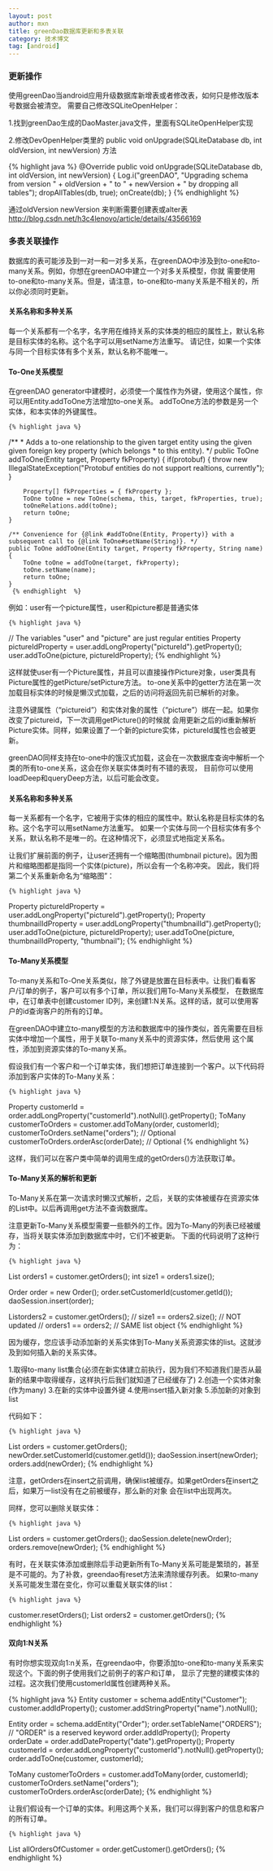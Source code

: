 ```yaml
---
layout: post
author: mxn
title: greenDao数据库更新和多表关联
category: 技术博文
tag: [android]
---
```


### 更新操作


使用greenDao当android应用升级数据库新增表或者修改表，如何只是修改版本号数据会被清空。
需要自己修改SQLiteOpenHelper：

1.找到greenDao生成的DaoMaster.java文件，里面有SQLiteOpenHelper实现

2.修改DevOpenHelper类里的   public void onUpgrade(SQLiteDatabase db, int oldVersion, int newVersion) 方法

{% highlight java %}
        @Override
        public void onUpgrade(SQLiteDatabase db, int oldVersion, int newVersion) {
            Log.i("greenDAO", "Upgrading schema from version " + oldVersion + " to " + newVersion + " by dropping all tables");
            dropAllTables(db, true);
            onCreate(db);
        }
     {% endhighlight  %}   
        
通过oldVersion newVersion 来判断需要创建表或alter表
http://blog.csdn.net/h3c4lenovo/article/details/43566169

### 多表关联操作

数据库的表可能涉及到一对一和一对多关系，在greenDAO中涉及到to-one和to-many关系。例如，你想在greenDAO中建立一个对多关系模型，你就
需要使用to-one和to-many关系。但是，请注意，to-one和to-many关系是不相关的，所以你必须同时更新。

#### 关系名称和多种关系

每一个关系都有一个名字，名字用在维持关系的实体类的相应的属性上，默认名称是目标实体的名称。这个名字可以用setName方法重写。
请记住，如果一个实体与同一个目标实体有多个关系，默认名称不能唯一。

#### To-One关系模型

在greenDAO generator中建模时，必须使一个属性作为外键，使用这个属性，你可以用Entity.addToOne方法增加to-one关系。
addToOne方法的参数是另一个实体，和本实体的外键属性。

    {% highlight java %}
/**
     * Adds a to-one relationship to the given target entity using the given given foreign key property (which belongs
     * to this entity).
     */
    public ToOne addToOne(Entity target, Property fkProperty) {
        if(protobuf) {
            throw new IllegalStateException("Protobuf entities do not support realtions, currently");
        }

        Property[] fkProperties = { fkProperty };
        ToOne toOne = new ToOne(schema, this, target, fkProperties, true);
        toOneRelations.add(toOne);
        return toOne;
    }

    /** Convenience for {@link #addToOne(Entity, Property)} with a subsequent call to {@link ToOne#setName(String)}. */
    public ToOne addToOne(Entity target, Property fkProperty, String name) {
        ToOne toOne = addToOne(target, fkProperty);
        toOne.setName(name);
        return toOne;
    }
     {% endhighlight  %}   
     
     
例如：user有一个picture属性，user和picture都是普通实体

    {% highlight java %}
// The variables "user" and "picture" are just regular entities
Property pictureIdProperty = user.addLongProperty("pictureId").getProperty();
user.addToOne(picture, pictureIdProperty);
     {% endhighlight  %}   

这样就使user有一个Picture属性，并且可以直接操作Picture对象，user类具有Picture属性的getPicture/setPicture方法。
to-one关系中的getter方法在第一次加载目标实体的时候是懒汉式加载，之后的访问将返回先前已解析的对象。

注意外键属性（“pictureid”）和实体对象的属性（“picture”）绑在一起。如果你改变了pictureid，下一次调用getPicture()的时候就
会用更新之后的id重新解析Picture实体。同样，如果设置了一个新的picture实体，pictureId属性也会被更新。

greenDAO同样支持在to-one中的饿汉式加载，这会在一次数据库查询中解析一个类的所有to-one关系，这会在你关联实体类时有不错的表现，
目前你可以使用loadDeep和queryDeep方法，以后可能会改变。

#### 关系名称和多种关系

每一关系都有一个名字，它被用于实体的相应的属性中。默认名称是目标实体的名称。这个名字可以用setName方法重写。
如果一个实体与同一个目标实体有多个关系，默认名称不是唯一的。在这种情况下，必须显式地指定关系名。

让我们扩展前面的例子，让user还拥有一个缩略图(thumbnail picture)。因为图片和缩略图都是指同一个实体(picture)，所以会有一个名称冲突。
因此，我们将第二个关系重新命名为“缩略图”：

    {% highlight java %}
Property pictureIdProperty = user.addLongProperty("pictureId").getProperty();
Property thumbnailIdProperty = user.addLongProperty("thumbnailId").getProperty();
user.addToOne(picture, pictureIdProperty);
user.addToOne(picture, thumbnailIdProperty, "thumbnail");
     {% endhighlight  %} 
     
#### To-Many关系模型

To-many关系和To-One关系类似，除了外键是放置在目标表中。让我们看看客户/订单的例子，客户可以有多个订单，所以我们用To-Many关系模型，
在数据库中，在订单表中创建customer ID列，来创建1:N关系。这样的话，就可以使用客户的id查询客户的所有的订单。

在greenDAO中建立to-many模型的方法和数据库中的操作类似，首先需要在目标实体中增加一个属性，用于关联To-many关系中的资源实体，然后使用
这个属性，添加到资源实体的To-many关系。

假设我们有一个客户和一个订单实体，我们想把订单连接到一个客户。以下代码将添加到客户实体的To-Many关系：

    {% highlight java %}
Property customerId = order.addLongProperty("customerId").notNull().getProperty();
ToMany customerToOrders = customer.addToMany(order, customerId);
customerToOrders.setName("orders"); // Optional
customerToOrders.orderAsc(orderDate); // Optional
     {% endhighlight  %} 
     
这样，我们可以在客户类中简单的调用生成的getOrders()方法获取订单。

#### To-Many关系的解析和更新

To-Many关系在第一次请求时懒汉式解析，之后，关联的实体被缓存在资源实体的List中。以后再调用get方法不查询数据库。

注意更新To-Many关系模型需要一些额外的工作。因为To-Many的列表已经被缓存，当将关联实体添加到数据库中时，它们不被更新。
下面的代码说明了这种行为：

    {% highlight java %}
List orders1 = customer.getOrders();
int size1 = orders1.size();

Order order = new Order();
order.setCustomerId(customer.getId());
daoSession.insert(order);

Listorders2 = customer.getOrders();
// size1 == orders2.size(); // NOT updated
// orders1 == orders2; // SAME list object
     {% endhighlight  %} 

因为缓存，您应该手动添加新的关系实体到To-Many关系资源实体的list。这就涉及到如何插入新的关系实体。

1.取得to-many list集合(必须在新实体建立前执行，因为我们不知道我们是否从最新的结果中取得缓存，这样执行后我们就知道了已经缓存了)
2.创造一个实体对象(作为many)
3.在新的实体中设置外键
4.使用insert插入新对象
5.添加新的对象到list

代码如下：

    {% highlight java %}
List orders = customer.getOrders();
newOrder.setCustomerId(customer.getId());
daoSession.insert(newOrder);
orders.add(newOrder);
     {% endhighlight  %} 
     
注意，getOrders在insert之前调用，确保list被缓存。如果getOrders在insert之后，如果万一list没有在之前被缓存，那么新的对象
会在list中出现两次。

同样，您可以删除关联实体：

    {% highlight java %}
List orders = customer.getOrders();
daoSession.delete(newOrder);
orders.remove(newOrder);
     {% endhighlight  %} 
     
有时，在关联实体添加或删除后手动更新所有To-Many关系可能是繁琐的，甚至是不可能的。为了补救，greendao有reset方法来清除缓存列表。
如果to-many关系可能发生潜在变化，你可以重载关联实体的list：

    {% highlight java %}
customer.resetOrders();
List orders2 = customer.getOrders();
     {% endhighlight  %} 
     
     
#### 双向1:N关系

有时你想实现双向1:n关系，在greendao中，你要添加to-one和to-many关系来实现这个。下面的例子使用我们之前例子的客户和订单，
显示了完整的建模实体的过程。这次我们使用customerId属性创建两种关系。

 {% highlight java %}
Entity customer = schema.addEntity("Customer");
customer.addIdProperty();
customer.addStringProperty("name").notNull();

Entity order = schema.addEntity("Order");
order.setTableName("ORDERS"); // "ORDER" is a reserved keyword
order.addIdProperty();
Property orderDate = order.addDateProperty("date").getProperty();
Property customerId = order.addLongProperty("customerId").notNull().getProperty();
order.addToOne(customer, customerId);

ToMany customerToOrders = customer.addToMany(order, customerId);
customerToOrders.setName("orders");
customerToOrders.orderAsc(orderDate);
{% endhighlight  %} 

让我们假设有一个订单的实体。利用这两个关系，我们可以得到客户的信息和客户的所有订单。

    {% highlight java %}
List allOrdersOfCustomer = order.getCustomer().getOrders();
     {% endhighlight  %} 
     
